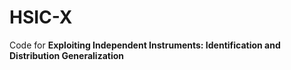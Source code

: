 # HSIC-X
Code for <strong>Exploiting Independent Instruments: Identification and Distribution Generalization<strong>
